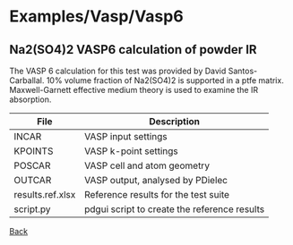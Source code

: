 # Examples/Vasp/Vasp6
## Na2(SO4)2 VASP6 calculation of powder IR

The VASP 6 calculation for this test was provided by David Santos-Carballal.
10% volume fraction of Na2(SO4)2 is supported in a ptfe matrix.  Maxwell-Garnett effective medium theory is used to examine the IR absorption.

| **File**                   | **Description**                                           |
| -------------------------- | --------------------------------------------------------- |
| INCAR                      | VASP input settings                                       |
| KPOINTS                    | VASP k-point settings                                     |
| POSCAR                     | VASP cell and atom geometry                               |
| OUTCAR                     | VASP output, analysed by PDielec                          |
| results.ref.xlsx           | Reference results for the test suite                      |
| script.py                  | pdgui script to create the reference results              |


[Back](..)
